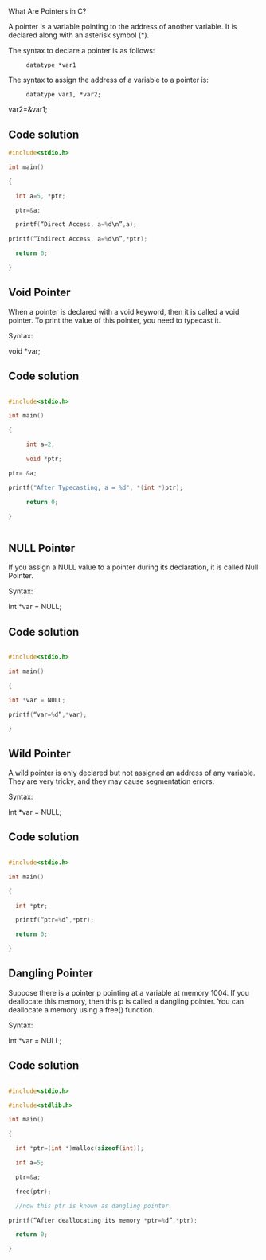 #
 What Are Pointers in C?

A pointer is a variable pointing to the address of another variable.
It is declared along with an asterisk symbol (*).

The syntax to declare a pointer is as follows:

         datatype *var1

The syntax to assign the address of a variable to a pointer is:

         datatype var1, *var2;

var2=&var1;

## Code solution

```c
#include<stdio.h>

int main()

{

  int a=5, *ptr;

  ptr=&a;

  printf(“Direct Access, a=%d\n”,a);

printf(“Indirect Access, a=%d\n”,*ptr);

  return 0;

}

```

## Void Pointer

When a pointer is declared with a void keyword, then it is called a void pointer.
To print the value of this pointer, you need to typecast it.

Syntax:

void *var;

## Code solution

```c

#include<stdio.h>

int main()

{

     int a=2;

     void *ptr;

ptr= &a;

printf("After Typecasting, a = %d", *(int *)ptr);

     return 0;

}



```

## NULL Pointer

If you assign a NULL value to a pointer during its declaration, it is called Null Pointer.

Syntax:

Int *var = NULL;

## Code solution

```c

#include<stdio.h>

int main()

{

int *var = NULL;

printf(“var=%d”,*var);

}

```

## Wild Pointer

A wild pointer is only declared but not assigned an address of any variable.
They are very tricky, and they may cause segmentation errors.

Syntax:

Int *var = NULL;

## Code solution

```c

#include<stdio.h>

int main()

{

  int *ptr;

  printf(“ptr=%d”,*ptr);

  return 0;

}

```

## Dangling Pointer

Suppose there is a pointer p pointing at a variable at memory 1004.
If you deallocate this memory, then this p is called a dangling pointer.
You can deallocate a memory using a free() function.

Syntax:

Int *var = NULL;

## Code solution

```c

#include<stdio.h>

#include<stdlib.h>

int main()

{

  int *ptr=(int *)malloc(sizeof(int));

  int a=5;

  ptr=&a;

  free(ptr);

  //now this ptr is known as dangling pointer.

printf(“After deallocating its memory *ptr=%d”,*ptr);

  return 0;

}

```
